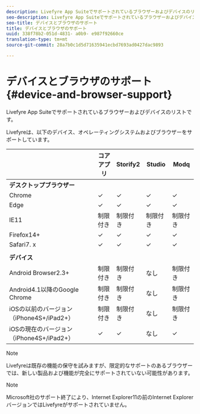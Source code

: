 ```yaml
---
description: Livefyre App Suiteでサポートされているブラウザーおよびデバイスのリストです。
seo-description: Livefyre App Suiteでサポートされているブラウザーおよびデバイスのリストです。
seo-title: デバイスとブラウザのサポート
title: デバイスとブラウザのサポート
uuid: 338f78b2-051d-4831- a0b9- e987f92660ce
translation-type: tm+mt
source-git-commit: 28a7b0c1d5d71635941ecbd7693ad0427dac9893

---
```



# デバイスとブラウザのサポート{#device-and-browser-support}

Livefyre App Suiteでサポートされているブラウザーおよびデバイスのリストです。

Livefyreは、以下のデバイス、オペレーティングシステムおよびブラウザーをサポートしています。

|  | コアアプリ | Storify2 | Studio | Modq |
|---|---|---|---|---|
| **デスクトップブラウザー** |  |  |  |  |
| Chrome | ✓ | ✓ | ✓ | ✓ |
| Edge | ✓ | ✓ | ✓ | ✓ |
| IE11 | 制限付き | 制限付き | 制限付き | 制限付き |
| Firefox14+ | ✓ | ✓ | ✓ | ✓ |
| Safari7. x | ✓ | ✓ | ✓ | ✓ |
|  |  |  |  |  |
| **デバイス** |  |  |  |  |
| Android Browser2.3+ | 制限付き | 制限付き | なし | 制限付き |
| Android4.1以降のGoogle Chrome | 制限付き | 制限付き | なし | 制限付き |
| iOSの以前のバージョン（iPhone4S+/iPad2+） | 制限付き | 制限付き | なし | 制限付き |
| iOSの現在のバージョン（iPhone4S+/iPad2+） | ✓ | ✓ | なし | ✓ |

>[!NOTE]
>
>Livefyreは既存の機能の保守を試みますが、限定的なサポートのあるブラウザーでは、新しい製品および機能が完全にサポートされていない可能性があります。

>[!NOTE]
>
>Microsoft社のサポート終了により、Internet Explorer11の前のInternet ExplorerバージョンではLivefyreがサポートされていません。

